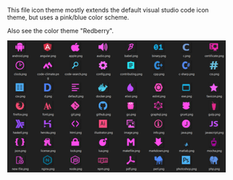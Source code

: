  This file icon theme mostly extends the default visual studio code icon theme, but uses a pink/blue color scheme.

Also see the color theme "Redberry".

![Screenshot](images/icons.png)